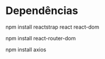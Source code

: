 # Dependências
<p>npm install reactstrap react react-dom</p>
<p>npm install react-router-dom</p>
<p>npm install axios</p>
